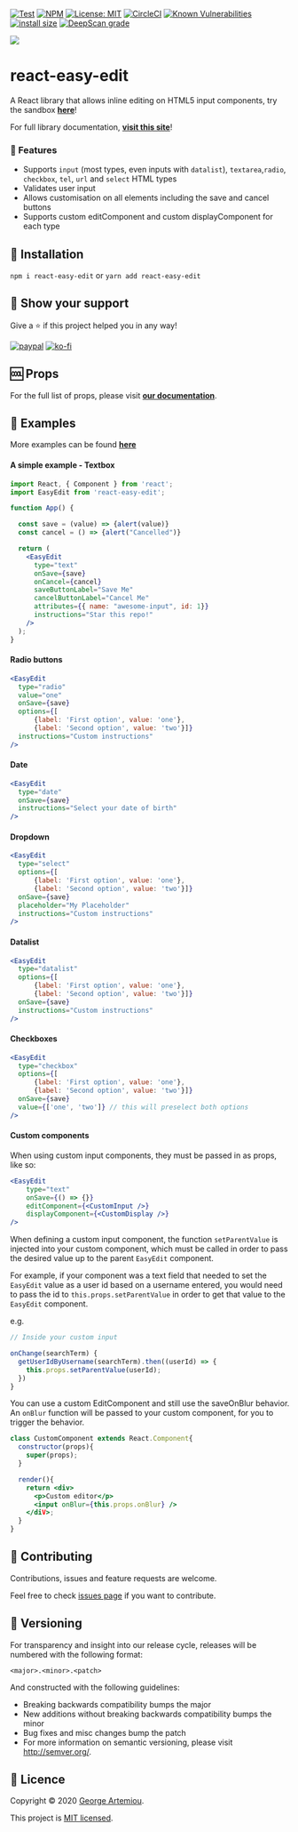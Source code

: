 [![Test](https://img.shields.io/npm/v/react-easy-edit.svg?style=flat)](https://www.npmjs.com/package/react-easy-edit)
[![NPM](https://img.shields.io/npm/dm/react-easy-edit.svg)](https://www.npmjs.com/package/react-easy-edit)
[![License: MIT](https://img.shields.io/badge/License-MIT-yellow.svg)](https://opensource.org/licenses/MIT)
[![CircleCI](https://circleci.com/gh/giorgosart/react-easy-edit.svg?style=shield)](https://circleci.com/gh/giorgosart/react-easy-edit) 
[![Known Vulnerabilities](https://snyk.io/test/github/giorgosart/react-easy-edit/badge.svg?targetFile=package.json)](https://snyk.io/test/github/giorgosart/react-easy-edit?targetFile=package.json)
[![install size](https://packagephobia.now.sh/badge?p=react-easy-edit@latest)](https://packagephobia.now.sh/result?p=react-easy-edit@latest)
[![DeepScan grade](https://deepscan.io/api/teams/6030/projects/7886/branches/87202/badge/grade.svg)](https://deepscan.io/dashboard#view=project&tid=6030&pid=7886&bid=87202)

![](https://i.imgur.com/vwqcqeD.gif)

# react-easy-edit
A React library that allows inline editing on HTML5 input components, try the sandbox **[here](https://codesandbox.io/s/react-easy-edit-sandbox-2y97j)**!

For full library documentation, **[visit this site](https://giorgosart.gitbook.io/react-easy-edit/)**!

### :pencil: Features
- Supports `input` (most types, even inputs with `datalist`), `textarea`,`radio`, `checkbox`, `tel`, `url` and `select` HTML types
- Validates user input
- Allows customisation on all elements including the save and cancel buttons
- Supports custom editComponent and custom displayComponent for each type

## :rocket: Installation
```npm i react-easy-edit``` or ```yarn add react-easy-edit```

## :pray: Show your support
Give a :star: if this project helped you in any way!

[![paypal](https://www.paypalobjects.com/en_GB/i/btn/btn_donate_LG.gif)](https://www.paypal.com/cgi-bin/webscr?cmd=_donations&business=TUJKB5DPLHA3N&currency_code=GBP&source=url)
[![ko-fi](https://www.ko-fi.com/img/githubbutton_sm.svg)](https://ko-fi.com/Y8Y611NE2)

## :cool: Props
For the full list of props, please visit **[our documentation](https://giorgosart.gitbook.io/react-easy-edit/props)**.

## :page_facing_up: Examples
More examples can be found **[here](https://giorgosart.gitbook.io/react-easy-edit/examples)**
#### A simple example - Textbox
```jsx
import React, { Component } from 'react';
import EasyEdit from 'react-easy-edit';

function App() {

  const save = (value) => {alert(value)}
  const cancel = () => {alert("Cancelled")}

  return (
    <EasyEdit
      type="text"
      onSave={save}
      onCancel={cancel}
      saveButtonLabel="Save Me"
      cancelButtonLabel="Cancel Me"
      attributes={{ name: "awesome-input", id: 1}}
      instructions="Star this repo!"
    />
  );
}
```

#### Radio buttons
```jsx
<EasyEdit
  type="radio"
  value="one"
  onSave={save}
  options={[
      {label: 'First option', value: 'one'},
      {label: 'Second option', value: 'two'}]}
  instructions="Custom instructions"
/>
```

#### Date
```jsx
<EasyEdit
  type="date"
  onSave={save}
  instructions="Select your date of birth"
/>
```

#### Dropdown
```jsx
<EasyEdit
  type="select"
  options={[
      {label: 'First option', value: 'one'},
      {label: 'Second option', value: 'two'}]}
  onSave={save}
  placeholder="My Placeholder"
  instructions="Custom instructions"
/>
```

#### Datalist
```jsx
<EasyEdit
  type="datalist"
  options={[
      {label: 'First option', value: 'one'},
      {label: 'Second option', value: 'two'}]}
  onSave={save}
  instructions="Custom instructions"
/>
```

#### Checkboxes
```jsx
<EasyEdit
  type="checkbox"
  options={[
      {label: 'First option', value: 'one'},
      {label: 'Second option', value: 'two'}]}
  onSave={save}
  value={['one', 'two']} // this will preselect both options
/>
```

#### Custom components

When using custom input components, they must be passed in as props, like so:
```jsx
<EasyEdit
    type="text"
    onSave={() => {}}
    editComponent={<CustomInput />}
    displayComponent={<CustomDisplay />}
/>
```

When defining a custom input component, the function ```setParentValue``` is injected into your custom component, which must be called in order to pass the desired value up to the parent ```EasyEdit``` component.

For example, if your component was a text field that needed to set the ```EasyEdit``` value as a user id based on a username entered, you would need to pass the id to ```this.props.setParentValue``` in order to get that value to the ```EasyEdit``` component.

e.g.
```jsx
// Inside your custom input

onChange(searchTerm) {
  getUserIdByUsername(searchTerm).then((userId) => {
    this.props.setParentValue(userId);
  })
}
```

You can use a custom EditComponent and still use the saveOnBlur behavior. An ```onBlur``` function will be passed to your custom component, for you to trigger the behavior.

```jsx
class CustomComponent extends React.Component{
  constructor(props){
    super(props);
  }

  render(){
    return <div>
      <p>Custom editor</p>
      <input onBlur={this.props.onBlur} />
    </diV>;
  }
}
```

## :handshake: Contributing
Contributions, issues and feature requests are welcome.

Feel free to check [issues page](https://github.com/giorgosart/react-easy-edit/issues) if you want to contribute.

## :1234: Versioning
For transparency and insight into our release cycle, releases will be numbered with the following format:

```<major>.<minor>.<patch>```

And constructed with the following guidelines:

- Breaking backwards compatibility bumps the major
- New additions without breaking backwards compatibility bumps the minor
- Bug fixes and misc changes bump the patch
- For more information on semantic versioning, please visit http://semver.org/.

## :scroll: Licence
Copyright © 2020 [George Artemiou](https://github.com/giorgosart).

This project is [MIT licensed](https://github.com/giorgosart/react-easy-edit/blob/master/LICENSE).
